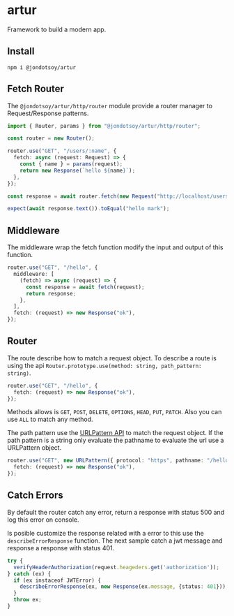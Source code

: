 # artur

Framework to build a modern app.

## Install

```shell
npm i @jondotsoy/artur
```

## Fetch Router

The `@jondotsoy/artur/http/router` module provide a router manager to Request/Response patterns.

```ts
import { Router, params } from "@jondotsoy/artur/http/router";

const router = new Router();

router.use("GET", "/users/:name", {
  fetch: async (request: Request) => {
    const { name } = params(request);
    return new Response(`hello ${name}`);
  },
});

const response = await router.fetch(new Request("http://localhost/users/mark"));

expect(await response.text()).toEqual("hello mark");
```

## Middleware

The middleware wrap the fetch function modify the input and output of this function.

```ts
router.use("GET", "/hello", {
  middleware: [
    (fetch) => async (request) => {
      const response = await fetch(request);
      return response;
    },
  ],
  fetch: (request) => new Response("ok"),
});
```

## Router

The route describe how to match a request object. To describe a route is using the api `Router.prototype.use(method: string, path_pattern: string)`.

```ts
router.use("GET", "/hello", {
  fetch: (request) => new Response("ok"),
});
```

Methods allows is `GET`, `POST`, `DELETE`, `OPTIONS`, `HEAD`, `PUT`, `PATCH`. Also you can use `ALL` to match any method.

The path pattern use the [URLPattern API](https://developer.mozilla.org/en-US/docs/Web/API/URL_Pattern_API) to match the request object. If the path pattern is a string only evaluate the pathname to evaluate the url use a URLPattern object.

```ts
router.use("GET", new URLPattern({ protocol: "https", pathname: "/hello" }), {
  fetch: (request) => new Response("ok"),
});
```

## Catch Errors

By default the router catch any error, return a response with status 500 and log this error on console.

Is posible customize the response related with a error to this use the `describeErrorResponse` function. The next sample catch a jwt message and response a response with status 401.

```ts
try {
  verifyHeaderAuthorization(request.heageders.get('authorization'));
} catch (ex) {
  if (ex instaceof JWTError) {
    describeErrorResponse(ex, new Response(ex.message, {status: 401}));
  }
  throw ex;
}
```
